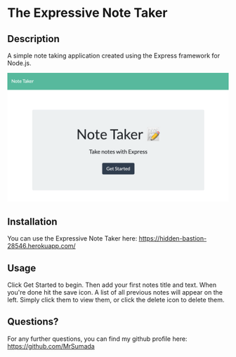 # The Expressive Note Taker

## Description

A simple note taking application created using the Express framework for Node.js.

<img width="1048" alt="work-scheduler-screenshot" src="assets/images/note-taker-screencap.png">

## Installation

You can use the Expressive Note Taker here: https://hidden-bastion-28546.herokuapp.com/

## Usage

Click Get Started to begin.  Then add your first notes title and text.  When you're done hit the save icon. A list of all previous notes will appear on the left. Simply click them to view them, or click the delete icon to delete them.

## Questions?

For any further questions, you can find my github profile here: https://github.com/MrSumada